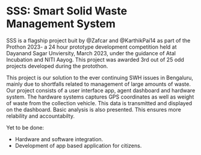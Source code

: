 # SSS: Smart Solid Waste Management System


SSS is a flagship project buit by @Zafcar and @KarthikPai14 as part of the Prothon 2023- a 24 hour prototype development competition held at Dayanand Sagar Unviersity, March 2023, under the guidance of Atal Incubation and NITI Aayog. This project was awarded 3rd out of 25 odd projects developed during the protothon. 

This project is our solution to the ever continuing SWH issues in Bengaluru, mainly due to shortfalls related to management of large amounts of waste. Our project consists of a user interface app, agent dashboard and hardware system. The hardware systems captures GPS coordinates as well as weight of waste from the collection vehicle. This data is transmitted and displayed on the dashboard. Basic analysis is also presented. This ensures more relability and accountabilty.

Yet to be done:
- Hardware and software integration.
- Development of app based application for citizens.
